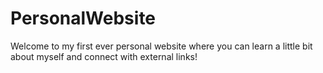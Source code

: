 # PersonalWebsite
Welcome to my first ever personal website where you can learn a little bit about myself and connect with external links! 
